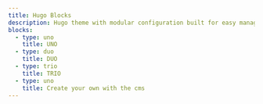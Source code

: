 ```yaml
---
title: Hugo Blocks
description: Hugo theme with modular configuration built for easy management using Decap CMS
blocks:
  - type: uno
    title: UNO
  - type: duo
    title: DUO
  - type: trio
    title: TRIO
  - type: uno
    title: Create your own with the cms
---
```

